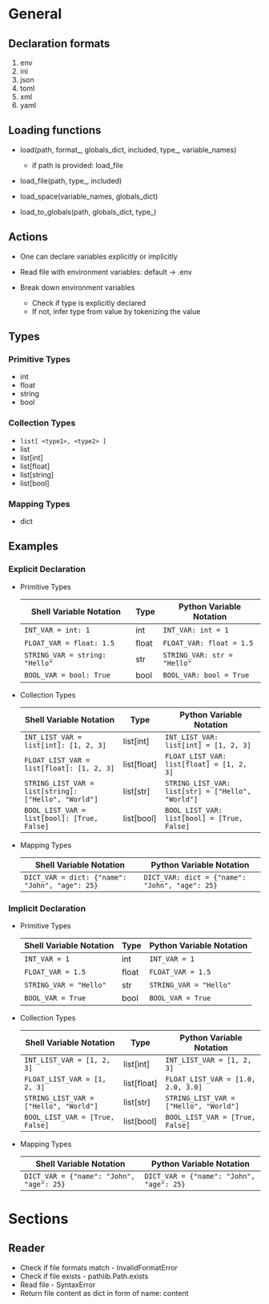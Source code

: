 # General

## Declaration formats
1. env
1. ini
1. json
1. toml
1. xml
1. yaml

## Loading functions

- load(path, format_, globals_dict, included, type_, variable_names)

    - if path is provided: load_file



- load_file(path, type_, included)

- load_space(variable_names, globals_dict)

- load_to_globals(path, globals_dict, type_)


## Actions
- One can declare variables explicitly or implicitly
- Read file with environment variables: default -> .env
- Break down environment variables

    - Check if type is explicitly declared
    - If not, infer type from value by tokenizing the value

## Types

### Primitive Types
- int
- float
- string
- bool

### Collection Types
- `list[ <type1>, <type2> ]`
- list
- list[int]
- list[float]
- list[string]
- list[bool]

### Mapping Types
- dict


## Examples

### Explicit Declaration

- Primitive Types

    Shell Variable Notation | Type | Python Variable Notation
    ----------------------- | ---- | -------------------------
    `INT_VAR = int: 1` | int | `INT_VAR: int = 1`
    `FLOAT_VAR = float: 1.5` | float | `FLOAT_VAR: float = 1.5`
    `STRING_VAR = string: "Hello"` | str | `STRING_VAR: str = "Hello"`
    `BOOL_VAR = bool: True` | bool | `BOOL_VAR: bool = True`

- Collection Types

    Shell Variable Notation | Type | Python Variable Notation
    ----------------------- | ---- | -------------------------
    `INT_LIST_VAR = list[int]: [1, 2, 3]` | list[int] | `INT_LIST_VAR: list[int] = [1, 2, 3]`
    `FLOAT_LIST_VAR = list[float]: [1, 2, 3]` | list[float] | `FLOAT_LIST_VAR: list[float] = [1, 2, 3]`
    `STRING_LIST_VAR = list[string]: ["Hello", "World"]` | list[str] | `STRING_LIST_VAR: list[str] = ["Hello", "World"]`
    `BOOL_LIST_VAR = list[bool]: [True, False]` | list[bool] | `BOOL_LIST_VAR: list[bool] = [True, False]`

- Mapping Types

    Shell Variable Notation | Python Variable Notation
    ----------------------- | -------------------------
    `DICT_VAR = dict: {"name": "John", "age": 25}` | `DICT_VAR: dict = {"name": "John", "age": 25}`


### Implicit Declaration

- Primitive Types

    Shell Variable Notation | Type | Python Variable Notation
    ----------------------- | ---- | -------------------------
    `INT_VAR = 1` | int | `INT_VAR = 1`
    `FLOAT_VAR = 1.5` | float | `FLOAT_VAR = 1.5`
    `STRING_VAR = "Hello"` | str | `STRING_VAR = "Hello"`
    `BOOL_VAR = True` | bool | `BOOL_VAR = True`


- Collection Types

    Shell Variable Notation | Type | Python Variable Notation
    ----------------------- | ---- | -------------------------
    `INT_LIST_VAR = [1, 2, 3]` | list[int] | `INT_LIST_VAR = [1, 2, 3]`
    `FLOAT_LIST_VAR = [1, 2, 3]` | list[float] | `FLOAT_LIST_VAR = [1.0, 2.0, 3.0]`
    `STRING_LIST_VAR = ["Hello", "World"]` | list[str] | `STRING_LIST_VAR = ["Hello", "World"]`
    `BOOL_LIST_VAR = [True, False]` | list[bool] | `BOOL_LIST_VAR = [True, False]`

- Mapping Types
    
    Shell Variable Notation | Python Variable Notation
    ----------------------- | -------------------------
    `DICT_VAR = {"name": "John", "age": 25}` | `DICT_VAR = {"name": "John", "age": 25}`


# Sections

## Reader


- Check if file formats match - InvalidFormatError
- Check if file exists - pathlib.Path.exists
- Read file - SyntaxError
- Return file content as dict in form of 
    name: content

